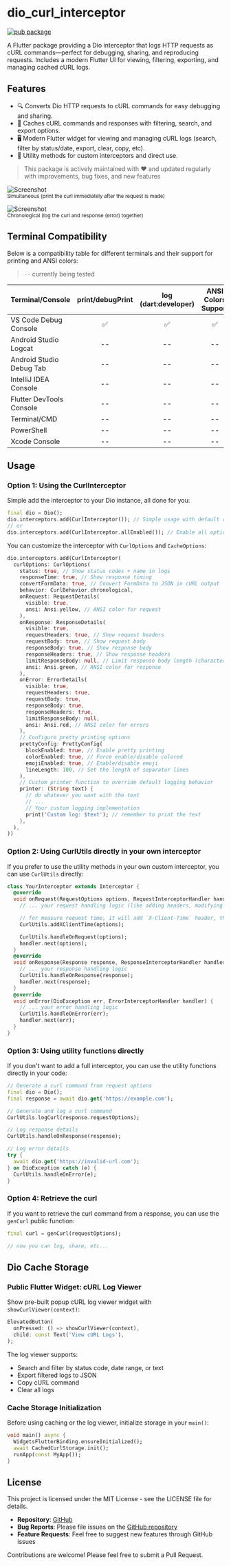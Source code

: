 # dio_curl_interceptor

[![pub package](https://img.shields.io/pub/v/dio_curl_interceptor.svg)](https://pub.dev/packages/dio_curl_interceptor)

A Flutter package providing a Dio interceptor that logs HTTP requests as cURL commands—perfect for debugging, sharing, and reproducing requests. Includes a modern Flutter UI for viewing, filtering, exporting, and managing cached cURL logs.

## Features

- 🔍 Converts Dio HTTP requests to cURL commands for easy debugging and sharing.
- 💾 Caches cURL commands and responses with filtering, search, and export options.
- 🖥️ Modern Flutter widget for viewing and managing cURL logs (search, filter by status/date, export, clear, copy, etc).
- 📝 Utility methods for custom interceptors and direct use.

> This package is actively maintained with ❤️ and updated regularly with improvements, bug fixes, and new features

![Screenshot](https://raw.githubusercontent.com/venhdev/dio_curl_interceptor/refs/heads/main/screenshots/image-simultaneous.png)
<br>
<sub>Simultaneous (print the curl immediately after the request is made)</sub>

![Screenshot](https://raw.githubusercontent.com/venhdev/dio_curl_interceptor/refs/heads/main/screenshots/image-chronological.png)
<br>
<sub>Chronological (log the curl and response (error) together)</sub>


## Terminal Compatibility
Below is a compatibility table for different terminals and their support for printing and ANSI colors:
> `--` currently being tested

| Terminal/Console         | print/debugPrint | log (dart:developer) | ANSI Colors Support |
| ------------------------ | :--------------: | :------------------: | :-----------------: |
| VS Code Debug Console    |        ✅         |          ✅           |          ✅          |
| Android Studio Logcat    |        --        |          --          |         --          |
| Android Studio Debug Tab |        --        |          --          |         --          |
| IntelliJ IDEA Console    |        --        |          --          |         --          |
| Flutter DevTools Console |        --        |          --          |         --          |
| Terminal/CMD             |        --        |          --          |         --          |
| PowerShell               |        --        |          --          |         --          |
| Xcode Console            |        --        |          --          |         --          |

## Usage

### Option 1: Using the CurlInterceptor

Simple add the interceptor to your Dio instance, all done for you:

```dart
final dio = Dio();
dio.interceptors.add(CurlInterceptor()); // Simple usage with default options
// or
dio.interceptors.add(CurlInterceptor.allEnabled()); // Enable all options
```

You can customize the interceptor with `CurlOptions` and `CacheOptions`:

```dart
dio.interceptors.add(CurlInterceptor(
  curlOptions: CurlOptions(
    status: true, // Show status codes + name in logs
    responseTime: true, // Show response timing
    convertFormData: true, // Convert FormData to JSON in cURL output
    behavior: CurlBehavior.chronological,
    onRequest: RequestDetails(
      visible: true,
      ansi: Ansi.yellow, // ANSI color for request
    ),
    onResponse: ResponseDetails(
      visible: true,
      requestHeaders: true, // Show request headers
      requestBody: true, // Show request body
      responseBody: true, // Show response body
      responseHeaders: true, // Show response headers
      limitResponseBody: null, // Limit response body length (characters), default is null (no limit)
      ansi: Ansi.green, // ANSI color for response
    ),
    onError: ErrorDetails(
      visible: true,
      requestHeaders: true,
      requestBody: true,
      responseBody: true,
      responseHeaders: true,
      limitResponseBody: null,
      ansi: Ansi.red, // ANSI color for errors
    ),
    // Configure pretty printing options
    prettyConfig: PrettyConfig(
      blockEnabled: true, // Enable pretty printing
      colorEnabled: true, // Force enable/disable colored
      emojiEnabled: true, // Enable/disable emoji
      lineLength: 100, // Set the length of separator lines
    ),
    // Custom printer function to override default logging behavior
    printer: (String text) {
      // do whatever you want with the text
      // ...
      // Your custom logging implementation
      print('Custom log: $text'); // remember to print the text
    },
  ),
))
```

### Option 2: Using CurlUtils directly in your own interceptor

If you prefer to use the utility methods in your own custom interceptor, you can use `CurlUtils` directly:

```dart
class YourInterceptor extends Interceptor {
  @override
  void onRequest(RequestOptions options, RequestInterceptorHandler handler) {
    // ... your request handling logic (like adding headers, modifying options, etc.)

    // for measure request time, it will add `X-Client-Time` header, then consume on response (error)
    CurlUtils.addXClientTime(options);

    CurlUtils.handleOnRequest(options);
    handler.next(options);
  }
  @override
  void onResponse(Response response, ResponseInterceptorHandler handler) {
    // ... your response handling logic
    CurlUtils.handleOnResponse(response);
    handler.next(response);
  }
  @override
  void onError(DioException err, ErrorInterceptorHandler handler) {
    // ... your error handling logic
    CurlUtils.handleOnError(err);
    handler.next(err);
  }
}
```

### Option 3: Using utility functions directly

If you don't want to add a full interceptor, you can use the utility functions directly in your code:

```dart
// Generate a curl command from request options
final dio = Dio();
final response = await dio.get('https://example.com');

// Generate and log a curl command
CurlUtils.logCurl(response.requestOptions);

// Log response details
CurlUtils.handleOnResponse(response);

// Log error details
try {
  await dio.get('https://invalid-url.com');
} on DioException catch (e) {
  CurlUtils.handleOnError(e);
}
```

### Option 4: Retrieve the curl

If you want to retrieve the curl command from a response, you can use the `genCurl` public function:

```dart
final curl = genCurl(requestOptions);

// now you can log, share, etc...
```

## Dio Cache Storage

### Public Flutter Widget: cURL Log Viewer

Show pre-built popup cURL log viewer widget with `showCurlViewer(context)`:

```dart
ElevatedButton(
  onPressed: () => showCurlViewer(context),
  child: const Text('View cURL Logs'),
);
```

The log viewer supports:
- Search and filter by status code, date range, or text
- Export filtered logs to JSON
- Copy cURL command
- Clear all logs

### Cache Storage Initialization

Before using caching or the log viewer, initialize storage in your `main()`:

```dart
void main() async {
  WidgetsFlutterBinding.ensureInitialized();
  await CachedCurlStorage.init();
  runApp(const MyApp());
}
```

## License

This project is licensed under the MIT License - see the LICENSE file for details.

- **Repository**: [GitHub](https://github.com/venhdev/dio_curl_interceptor)
- **Bug Reports**: Please file issues on the [GitHub repository](https://github.com/venhdev/dio_curl_interceptor/issues)
- **Feature Requests**: Feel free to suggest new features through GitHub issues

Contributions are welcome! Please feel free to submit a Pull Request.
